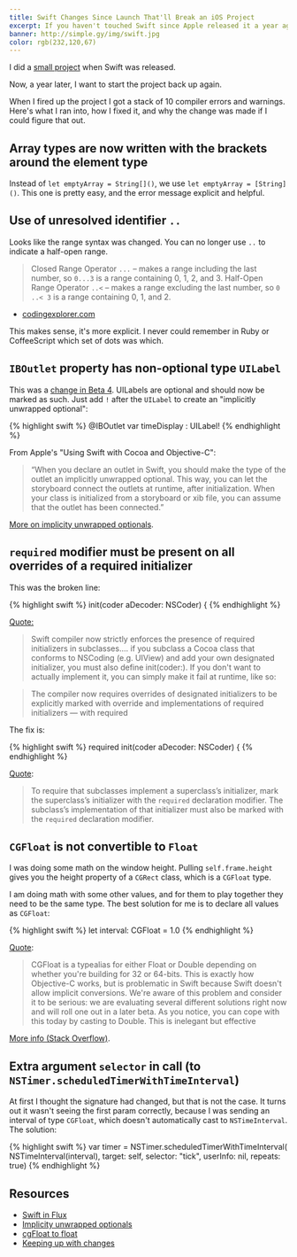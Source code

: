 ```yaml
---
title: Swift Changes Since Launch That'll Break an iOS Project
excerpt: If you haven't touched Swift since Apple released it a year ago, some things have changed. Here's what I found.
banner: http://simple.gy/img/swift.jpg
color: rgb(232,120,67)
---
```



I did a [small project](https://github.com/SimplGy/Easy-Timer) when Swift was released.

Now, a year later, I want to start the project back up again.

When I fired up the project I got a stack of 10 compiler errors and warnings. Here's what I ran into, how I fixed it, and why the change was made if I could figure that out.

## Array types are now written with the brackets around the element type

Instead of `let emptyArray = String[]()`, we use `let emptyArray = [String]()`. This one is pretty easy, and the error message explicit and helpful.

## Use of unresolved identifier `..`

Looks like the range syntax was changed. You can no longer use `..` to indicate a half-open range.

> Closed Range Operator `...` – makes a range including the last number, so `0...3` is a range containing 0, 1, 2, and 3.
Half-Open Range Operator `..<` – makes a range excluding the last number, so `0 ..< 3` is a range containing 0, 1, and 2.
- [codingexplorer.com](http://www.codingexplorer.com/loops-switch-statements-ranges-swift/)

This makes sense, it's more explicit. I never could remember in Ruby or CoffeeScript which set of dots was which.

## `IBOutlet` property has non-optional type `UILabel`
    
This was a [change in Beta 4](http://makeapppie.com/tag/iboutlet-optional/). UILabels are optional and should now be marked as such. Just add `!` after the `UILabel` to create an "implicitly unwrapped optional":

{% highlight swift %}
@IBOutlet var timeDisplay : UILabel!
{% endhighlight %}

From Apple's "Using Swift with Cocoa and Objective-C":

> “When you declare an outlet in Swift, you should make the type of the outlet an implicitly unwrapped optional. This way, you can let the storyboard connect the outlets at runtime, after initialization. When your class is initialized from a storyboard or xib file, you can assume that the outlet has been connected.”

[More on implicity unwrapped optionals](http://commandshift.co.uk/blog/2014/07/20/swift-implicitly-unwrapped-optionals/).

## `required` modifier must be present on all overrides of a required initializer

This was the broken line:

{% highlight swift %}
init(coder aDecoder: NSCoder) {
{% endhighlight %}

[Quote:](https://github.com/ksm/SwiftInFlux#required-and-designated-initializers-in-subclasses)

> Swift compiler now strictly enforces the presence of required initializers in subclasses.... if you subclass a Cocoa class that conforms to NSCoding (e.g. UIView) and add your own designated initializer, you must also define init(coder:). If you don't want to actually implement it, you can simply make it fail at runtime, like so:

> The compiler now requires overrides of designated initializers to be explicitly marked with override and implementations of required initializers — with required

The fix is:

{% highlight swift %}
required init(coder aDecoder: NSCoder) {
{% endhighlight %}

[Quote](https://developer.apple.com/library/prerelease/ios/documentation/Swift/Conceptual/Swift_Programming_Language/Declarations.html):

> To require that subclasses implement a superclass’s initializer, mark the superclass’s initializer with the `required` declaration modifier. The subclass’s implementation of that initializer must also be marked with the `required` declaration modifier.

## `CGFloat` is not convertible to `Float`

I was doing some math on the window height. Pulling `self.frame.height` gives you the height property of a `CGRect` class, which is a `CGFloat` type.

I am doing math with some other values, and for them to play together they need to be the same type. The best solution for me is to declare all values as `CGFloat`:

{% highlight swift %}
let interval: CGFloat = 1.0
{% endhighlight %}

[Quote](https://devforums.apple.com/message/998222#998222):

> CGFloat is a typealias for either Float or Double depending on whether you're building for 32 or 64-bits. This is exactly how Objective-C works, but is problematic in Swift because Swift doesn't allow implicit conversions.
> We're aware of this problem and consider it to be serious: we are evaluating several different solutions right now and will roll one out in a later beta. As you notice, you can cope with this today by casting to Double. This is inelegant but effective

[More info (Stack Overflow)](http://stackoverflow.com/questions/26094881/cgfloat-is-not-convertible-to-float-and-more).

## Extra argument `selector` in call (to `NSTimer.scheduledTimerWithTimeInterval`)

At first I thought the signature had changed, but that is not the case. It turns out it wasn't seeing the first param correctly, because I was sending an interval of type `CGFloat`, which doesn't automatically cast to `NSTimeInterval`. The solution:

{% highlight swift %}
var timer = NSTimer.scheduledTimerWithTimeInterval(
  NSTimeInterval(interval),
  target: self,
  selector: "tick",
  userInfo: nil,
  repeats: true)
{% endhighlight %}

## Resources

* [Swift in Flux](https://github.com/ksm/SwiftInFlux)
* [Implicity unwrapped optionals](http://commandshift.co.uk/blog/2014/07/20/swift-implicitly-unwrapped-optionals/)
* [cgFloat to float](http://stackoverflow.com/questions/26094881/cgfloat-is-not-convertible-to-float-and-more)
* [Keeping up with changes](http://blog.teamtreehouse.com/keeping-changes-swift)
